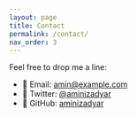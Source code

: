```yaml
---
layout: page
title: Contact
permalink: /contact/
nav_order: 3
---
```


Feel free to drop me a line:

- 📧 Email: amin@example.com  
- 💬 Twitter: [@aminizadyar](https://twitter.com/aminizadyar)  
- 🐙 GitHub: [aminizadyar](https://github.com/aminizadyar)
